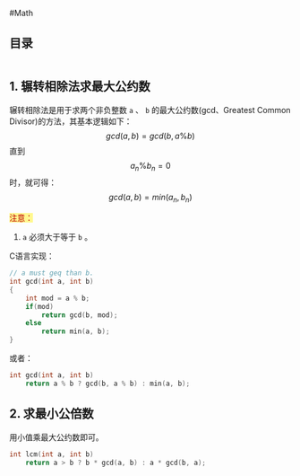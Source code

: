 #Math 

## 目录
```toc
```

## 1. 辗转相除法求最大公约数
辗转相除法是用于求两个非负整数 `a` 、 `b` 的最大公约数(gcd、Greatest Common Divisor)的方法，其基本逻辑如下：
$$gcd(a, b)=gcd(b, a \% b)$$
直到
$$a_n\%b_n=0$$
时，就可得：
$$gcd(a, b) = min(a_n, b_n)$$

<span style="background:#fff88f"><font color="#c00000">注意：</font></span>
1. `a` 必须大于等于 `b` 。

C语言实现：
```C
// a must geq than b.
int gcd(int a, int b)
{
	int mod = a % b;
	if(mod)
		return gcd(b, mod);
	else
		return min(a, b);
}
```
或者：
```C
int gcd(int a, int b)
	return a % b ? gcd(b, a % b) : min(a, b);
```

## 2. 求最小公倍数

用小值乘最大公约数即可。

```C
int lcm(int a, int b)
	return a > b ? b * gcd(a, b) : a * gcd(b, a);
```
